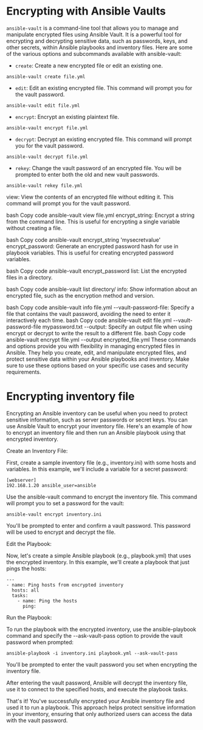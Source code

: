 # Encrypting with Ansible Vaults

`ansible-vault` is a command-line tool that allows you to manage and manipulate encrypted files using Ansible Vault. It is a powerful tool for encrypting and decrypting sensitive data, such as passwords, keys, and other secrets, within Ansible playbooks and inventory files. Here are some of the various options and subcommands available with ansible-vault:

- `create`: Create a new encrypted file or edit an existing one.

```
ansible-vault create file.yml
```

- `edit`: Edit an existing encrypted file. This command will prompt you for the vault password.

```
ansible-vault edit file.yml
```

- `encrypt`: Encrypt an existing plaintext file.
```
ansible-vault encrypt file.yml
```

- `decrypt`: Decrypt an existing encrypted file. This command will prompt you for the vault password.
```
ansible-vault decrypt file.yml
```
- `rekey`: Change the vault password of an encrypted file. You will be prompted to enter both the old and new vault passwords.
```
ansible-vault rekey file.yml
```

view: View the contents of an encrypted file without editing it. This command will prompt you for the vault password.

bash
Copy code
ansible-vault view file.yml
encrypt_string: Encrypt a string from the command line. This is useful for encrypting a single variable without creating a file.

bash
Copy code
ansible-vault encrypt_string 'mysecretvalue'
encrypt_password: Generate an encrypted password hash for use in playbook variables. This is useful for creating encrypted password variables.

bash
Copy code
ansible-vault encrypt_password
list: List the encrypted files in a directory.

bash
Copy code
ansible-vault list directory/
info: Show information about an encrypted file, such as the encryption method and version.

bash
Copy code
ansible-vault info file.yml
--vault-password-file: Specify a file that contains the vault password, avoiding the need to enter it interactively each time.
bash
Copy code
ansible-vault edit file.yml --vault-password-file mypassword.txt
--output: Specify an output file when using encrypt or decrypt to write the result to a different file.
bash
Copy code
ansible-vault encrypt file.yml --output encrypted_file.yml
These commands and options provide you with flexibility in managing encrypted files in Ansible. They help you create, edit, and manipulate encrypted files, and protect sensitive data within your Ansible playbooks and inventory. Make sure to use these options based on your specific use cases and security requirements.

# Encrypting inventory file
Encrypting an Ansible inventory can be useful when you need to protect sensitive information, such as server passwords or secret keys. You can use Ansible Vault to encrypt your inventory file. Here's an example of how to encrypt an inventory file and then run an Ansible playbook using that encrypted inventory.

Create an Inventory File:

First, create a sample inventory file (e.g., inventory.ini) with some hosts and variables. In this example, we'll include a variable for a secret password:

```
[webserver]
192.168.1.20 ansible_user=ansible
```

Use the ansible-vault command to encrypt the inventory file. This command will prompt you to set a password for the vault:
```
ansible-vault encrypt inventory.ini
```
You'll be prompted to enter and confirm a vault password. This password will be used to encrypt and decrypt the file.

Edit the Playbook:

Now, let's create a simple Ansible playbook (e.g., playbook.yml) that uses the encrypted inventory. In this example, we'll create a playbook that just pings the hosts:

```
---
- name: Ping hosts from encrypted inventory
  hosts: all
  tasks:
    - name: Ping the hosts
      ping:
```

Run the Playbook:

To run the playbook with the encrypted inventory, use the ansible-playbook command and specify the --ask-vault-pass option to provide the vault password when prompted:
```
ansible-playbook -i inventory.ini playbook.yml --ask-vault-pass
```

You'll be prompted to enter the vault password you set when encrypting the inventory file.

After entering the vault password, Ansible will decrypt the inventory file, use it to connect to the specified hosts, and execute the playbook tasks.

That's it! You've successfully encrypted your Ansible inventory file and used it to run a playbook. This approach helps protect sensitive information in your inventory, ensuring that only authorized users can access the data with the vault password.
